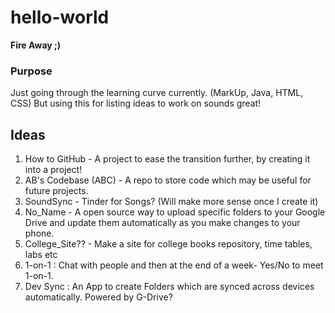 # hello-world
**Fire Away ;)**

### Purpose
Just going through the learning curve currently. (MarkUp, Java, HTML, CSS)
But using this for listing ideas to work on sounds great!

## Ideas
1. How to GitHub - A project to ease the transition further, by creating it into a project!
2. AB's Codebase (ABC) - A repo to store code which may be useful for future projects.
3. SoundSync - Tinder for Songs? (Will make more sense once I create it)
4. No_Name - A open source way to upload specific folders to your Google Drive and update them automatically as you make changes to your phone.
5. College_Site?? - Make a site for college books repository, time tables, labs etc
6. 1-on-1 : Chat with people and then at the end of a week- Yes/No to meet 1-on-1.
7. Dev Sync : An App to create Folders which are synced across devices automatically. Powered by G-Drive?
